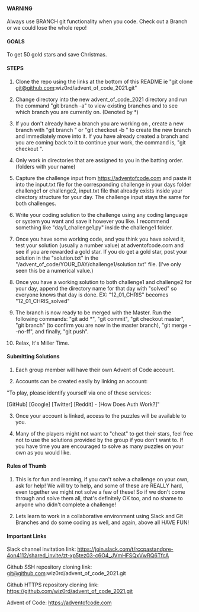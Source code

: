 #### WARNING ####
Always use BRANCH git functionality when you code. Check out a Branch or we could lose the whole repo!

#### GOALS ####

To get 50 gold stars and save Christmas.

#### STEPS ####

1. Clone the repo using the links at the bottom of this README ie "git clone git@github.com:wiz0rd/advent_of_code_2021.git"

2. Change directory into the new advent_of_code_2021 directory and run the command "git branch -a" to view existing
branches and to see which branch you are currently on. (Denoted by *)

3. If you don't already have a branch you are working on , create a new branch with "git branch <new branch>"
or "git checkout -b <new branch name>" to create the new branch and immediately move into it. If you have already
created a branch and you are coming back to it to continue your work, the command is,  "git checkout <branch name>". 

4. Only work in directories that are assigned to you in the batting order.(folders with your name)

5. Capture the challenge input from https://adventofcode.com and paste it into the input.txt file for the
corresponding challenge in your days folder challenge1 or challenge2, input.txt file that already exists
inside your directory structure for your day. The challenge input stays the same for both challenges.

5. Write your coding solution to the challenge using any coding language or system you want and save it however
you like. I recommend something like "day1_challenge1.py" inside the challenge1 folder.

6. Once you have some working code, and you think you have solved it, test your solution (usually a number value)
at adventofcode.com and see if you are rewarded a gold star. If you do get a gold star, post your solution in the
"solution.txt" in the "/advent_of_code/YOUR_DAY/challenge1/solution.txt" file. (I've only seen this be a numerical
value.) 

7. Once you have a working solution to both challenge1 and challenge2 for your day, append the directory name for
that day with "solved" so everyone knows that day is done. EX: "12_01_CHRIS" becomes "12_01_CHRIS_solved"

8. The branch is now ready to be merged with the Master. Run the following commands: "git add *", "git commit",
"git checkout master", "git branch" (to confirm you are now in the master branch), "git merge <branch name> --no-ff",
and finally, "git push".

9. Relax, It's Miller Time.

#### Submitting Solutions ####

1. Each group member will have their own Advent of Code account. 

2. Accounts can be created easily by linking an account: 

"To play, please identify yourself via one of these services:

[GitHub] [Google] [Twitter] [Reddit] - [How Does Auth Work?]"

3. Once your account is linked, access to the puzzles will be available to you.

4. Many of the players might not want to "cheat" to get their stars, feel free not to use the solutions provided by
the group if you don't want to. If you have time you are encouraged to solve as many puzzles on your own as you 
would like.

#### Rules of Thumb ####
1. This is for fun and learning, if you can't solve a challenge on your own, ask for help! We will try to help, and
some of these are REALLY hard, even together we might not solve a few of these! So if we don't come through and solve
them all, that's definitely OK too, and no shame to anyone who didn't complete a challenge!

2. Lets learn to work in a collaborative environment using Slack and Git Branches and do some coding as well, and
again, above all HAVE FUN!

#### Important Links ####

Slack channel invitation link: https://join.slack.com/t/rccpastandpre-4on4112/shared_invite/zt-xp5tez03-c6O4_JVmHFSQxVwRQ6TfcA

Github SSH repository cloning link: git@github.com:wiz0rd/advent_of_code_2021.git

Github HTTPS repository cloning link: https://github.com/wiz0rd/advent_of_code_2021.git

Advent of Code: https://adventofcode.com
